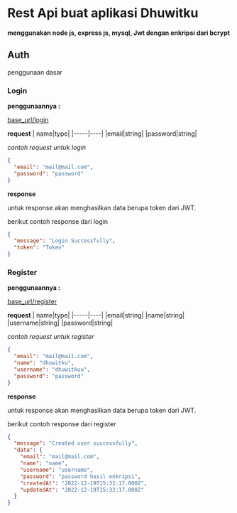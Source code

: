 # Rest Api buat aplikasi Dhuwitku

**menggunakan node js, express js, mysql, Jwt dengan enkripsi dari bcrypt**

## Auth

penggunaan dasar

### Login

**penggunaannya :**

[base_url/login]("https://base_url/login")

**request**
| name|type|
|-----|----|
|email|string|
|password|string|

_contoh request untuk login_

```json
{
  "email": "mail@mail.com",
  "password": "password"
}
```

**response**

untuk response akan menghasilkan data berupa token dari JWT.

berikut contoh response dari login

```json
{
  "message": "Login Successfully",
  "token": "Token"
}
```

### Register

**penggunaannya :**

[base_url/register]("https://base_url/register")

**request**
| name|type|
|-----|----|
|email|string|
|name|string|
|username|string|
|password|string|

_contoh request untuk register_

```json
{
  "email": "mail@mail.com",
  "name": "dhuwitku",
  "username": "dhuwitkuu",
  "password": "password"
}
```

**response**

untuk response akan menghasilkan data berupa token dari JWT.

berikut contoh response dari register

```json
{
  "message": "Created user successfully",
  "data": {
    "email": "mail@mail.com",
    "name": "name",
    "username": "username",
    "password": "password hasil enkripsi",
    "createdAt": "2022-12-19T15:32:17.000Z",
    "updatedAt": "2022-12-19T15:32:17.000Z"
  }
}
```
